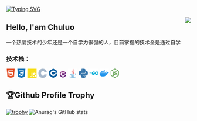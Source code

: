 <a href="https://git.io/typing-svg"><img src="https://readme-typing-svg.demolab.com?font=Fira+Code&size=28&pause=1000&center=&vCenter=&repeat=%E7%9C%9F&random=%E5%81%87&width=435&separator=%3C&lines=printf(%22Hello+World!%5Cn%22);%3C%E6%AC%A2%E8%BF%8E%E6%9D%A5%E5%88%B0%E6%88%91%E7%9A%84%E4%B8%BB%E9%A1%B5" alt="Typing SVG" /></a>

<img align="right" src="https://count.getloli.com/get/@:chuluo0?theme=rule34">
<h2>Hello, I'am Chuluo</h2>
<P>一个热爱技术的少年还是一个自学力很强的人，目前掌握的技术全是通过自学</P>
 <h3>技术栈：</h3>
<a href="https://www.w3.org/html/"><code><img height="25" src="svg/html5-color.svg"></code></a>
<a href="https://www.w3schools.com/css/"><code><img height="25" src="svg/css3-color.svg"></code></a>
<a href="https://developer.mozilla.org/zh-CN/docs/Web/JavaScript"><code><img height="25" src="svg/javascript-color.svg"></code></a>
<a href="https://www.cprogramming.com/"><code><img height="25" src="svg/c-color.svg"></code></a>
<a href="https://www.w3schools.com/cpp/"><code><img height="25" src="svg/cplusplus-color.svg"></code></a>
<a href="https://www.w3schools.com/cs/index.php"><code><img height="20" src="svg/csharp-original.svg"></code></a>
<a href="https://www.java.com/zh-CN/"><code><img height="25" src="svg/java-original.svg"></code></a>
<a href="https://www.python.org/"><code><img height="25" src="svg/python-color.svg"></code></a>
<a href="https://go.dev/"><code><img height="25" src="svg/go-color.svg"></code></a>
<a href="https://www.docker.com/"><code><img height="25" src="svg/docker-color.svg"></code></a>
<a href="https://nodejs.org/zh-cn"><code><img height="25" src="svg/nodedotjs-color.svg"></code></a>
<h2>🏆Github Profile Trophy</h2>

[![trophy](https://github-profile-trophy.vercel.app/?username=chuluo0&row=2&column=3&theme=radical)](https://github.com/chuluo0/chuluo0)
![Anurag's GitHub stats](https://github-readme-stats.vercel.app/api?username=chuluo0&theme=blue-green&show_icons=true)

